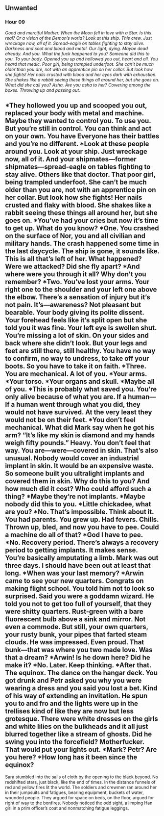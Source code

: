## Unwanted
### Hour 09
*Good and merciful Mother. When the Moon fell in love with a Star. Is this real? Or a vision of the Demon’s world? Look at this ship. This crew. Just wreckage now, all of it. Spread-eagle on tables fighting to stay alive. Darkness and soot and blood and metal. Our light, dying. Maybe dead already.*
*And you. What the fuck happened to you? Someone did this to you. To your body. Opened you up and hollowed you out, heart and all. You heard that medic. Poor girl, being trampled underfoot. She can’t be much older than you are, not with an apprentice pin on her collar. But look how she fights! Her nails crusted with blood and her eyes dark with exhaustion. She shakes like a rabbit seeing these things all around her, but she goes on.*
*What did she call you? Asha. Are you asha to her? Cowering among the boxes. Throwing up and passing out.*

*They hollowed you up and scooped you out, replaced your body with metal and machine. Maybe they wanted to control you. To use you. But you’re still in control. You can think and act on your own. You have  Everyone has their battles and you’re no different.
*Look at these people around you. Look at your ship. Just wreckage now, all of it. And your shipmates—former shipmates—spread-eagle on tables fighting to stay alive. Others like that doctor. That poor girl, being trampled underfoot. She can’t be much older than you are, not with an apprentice pin on her collar. But look how she fights! Her nails crusted and flaky with blood. She shakes like a rabbit seeing these things all around her, but she goes on.
*You’ve had your cries but now it’s time to get up. What do you know?
*One. You crashed on the surface of Nor, you and all civilian and military hands. The crash happened some time in the last daycycle. The ship is gone, it sounds like. This is all that’s left of her. What happened? Were we attacked? Did she fly apart?
*And where were you through it all? Why don’t you remember?
*Two. You’ve lost your arms. Your right one to the shoulder and your left one above the elbow. There’s a sensation of injury but it’s not pain. It’s—awareness? Not pleasant but bearable. Your body giving its polite dissent. Your forehead feels like it’s split open but she told you it was fine. Your left eye is swollen shut. You’re missing a lot of skin. On your sides and back where she didn’t look. But your legs and feet are still there, still healthy. You have no way to confirm, no way to undress, to take off your boots. So you have to take it on faith.
*Three. You are mechanical. A lot of you.
*Your arms.
*Your torso.
*Your organs and skull.
*Maybe all of you.
*This is probably what saved you. You’re only alive because of what you are. If a human—If a human went through what you did, they would not have survived. At the very least they would not be on their feet.
*You don’t feel mechanical. What did Mark say when he got his arm? “It’s like my skin is diamond and my hands weigh fifty pounds.” Heavy. You don’t feel that way. You are—were—covered in skin. That’s also unusual. Nobody would cover an industrial implant in skin. It would be an expensive waste. So someone built you ultralight implants and covered them in skin. Why do this to you? And how much did it cost? Who could afford such a thing? 
*Maybe they’re not implants.
*Maybe nobody did this to you.
*Little chickadee, what are you?
*No. That’s impossible. Think about it. You had parents. You grew up. Had fevers. Chills. Thrown up, bled, and now you have to pee. Could a machine do all of that?
*God I have to pee.
*No. Recovery period. There’s always a recovery period to getting implants. It makes sense. You’re basically amputating a limb. Mark was out three days. I should have been out at least that long.
*When was your last memory?
*Arwin came to see your new quarters. Congrats on making flight school. You told him not to look so surprised. Said you were a goddamn wizard. He told you not to get too full of yourself, that they were shitty quarters. Rust-green with a bare fluorescent bulb above a sink and mirror. Not even a commode. But still, your own quarters, your rusty bunk, your pipes that farted steam clouds. He was impressed. Even proud. That bunk—that was where you two made love. Was that a dream?
*Arwin! Is he down here? Did he make it?
*No. Later. Keep thinking.
*After that. The equinox. The dance on the hangar deck. You got drunk and Petr asked you why you were wearing a dress and you said you lost a bet. Kind of his way of extending an invitation. He spun you to and fro and the lights were up in the trellises kind of like they are now but less grotesque. There were white dresses on the girls and white lilies on the bulkheads and it all just blurred together like a stream of ghosts. Did he swing you into the forcefield? Motherfucker. That would put your lights out. 
*Mark? Petr? Are you here?
*How long has it been since the equinox?
---- 
Sara stumbled into the sails of cloth by the opening to the black beyond. No redshifted stars, just black, like the end of times. In the distance funnels of red and yellow fires lit the world. The soldiers and crewmen ran around her in their jumpsuits and fatigues, bearing equipment, buckets of water, wounded people. They argued for space on beds, on the floor, argued for right of way to the bonfires. Nobody noticed the odd sight, a limping Han girl in a prim officer’s coat and nonmatching fatigue leggings. 